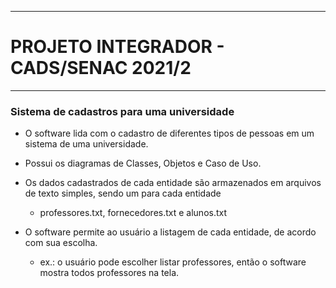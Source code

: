 
-----------------------------------------------

# PROJETO INTEGRADOR - CADS/SENAC 2021/2

-----------------------------------------------

### Sistema de cadastros para uma universidade


* O software lida com o cadastro de diferentes tipos de pessoas em um sistema de uma universidade.

* Possui os diagramas de Classes, Objetos e Caso de Uso.

* Os dados cadastrados de cada entidade são armazenados em arquivos de texto simples, sendo um para cada entidade
  * professores.txt, fornecedores.txt e alunos.txt

* O software permite ao usuário a listagem de cada entidade, de acordo com sua escolha.
  * ex.: o usuário pode escolher listar professores, então o software mostra todos professores na tela.

